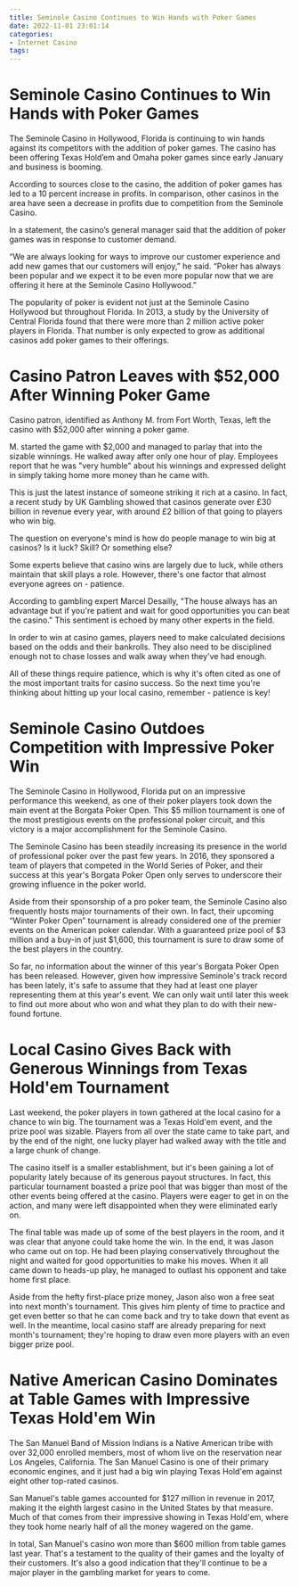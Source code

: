 ```yaml
---
title: Seminole Casino Continues to Win Hands with Poker Games 
date: 2022-11-01 23:01:14
categories:
- Internet Casino
tags:
---
```



#  Seminole Casino Continues to Win Hands with Poker Games 

The Seminole Casino in Hollywood, Florida is continuing to win hands against its competitors with the addition of poker games. The casino has been offering Texas Hold’em and Omaha poker games since early January and business is booming.

According to sources close to the casino, the addition of poker games has led to a 10 percent increase in profits. In comparison, other casinos in the area have seen a decrease in profits due to competition from the Seminole Casino.

In a statement, the casino’s general manager said that the addition of poker games was in response to customer demand.

“We are always looking for ways to improve our customer experience and add new games that our customers will enjoy,” he said. “Poker has always been popular and we expect it to be even more popular now that we are offering it here at the Seminole Casino Hollywood.”

The popularity of poker is evident not just at the Seminole Casino Hollywood but throughout Florida. In 2013, a study by the University of Central Florida found that there were more than 2 million active poker players in Florida. That number is only expected to grow as additional casinos add poker games to their offerings.

#  Casino Patron Leaves with $52,000 After Winning Poker Game 

Casino patron, identified as Anthony M. from Fort Worth, Texas, left the casino with $52,000 after winning a poker game. 

M. started the game with $2,000 and managed to parlay that into the sizable winnings. He walked away after only one hour of play. Employees report that he was "very humble" about his winnings and expressed delight in simply taking home more money than he came with. 

This is just the latest instance of someone striking it rich at a casino. In fact, a recent study by UK Gambling showed that casinos generate over £30 billion in revenue every year, with around £2 billion of that going to players who win big. 

The question on everyone's mind is how do people manage to win big at casinos? Is it luck? Skill? Or something else? 

Some experts believe that casino wins are largely due to luck, while others maintain that skill plays a role. However, there's one factor that almost everyone agrees on - patience. 

According to gambling expert Marcel Desailly, "The house always has an advantage but if you're patient and wait for good opportunities you can beat the casino." This sentiment is echoed by many other experts in the field. 

In order to win at casino games, players need to make calculated decisions based on the odds and their bankrolls. They also need to be disciplined enough not to chase losses and walk away when they've had enough. 

All of these things require patience, which is why it's often cited as one of the most important traits for casino success. So the next time you're thinking about hitting up your local casino, remember - patience is key!

#  Seminole Casino Outdoes Competition with Impressive Poker Win 

The Seminole Casino in Hollywood, Florida put on an impressive performance this weekend, as one of their poker players took down the main event at the Borgata Poker Open. This $5 million tournament is one of the most prestigious events on the professional poker circuit, and this victory is a major accomplishment for the Seminole Casino.

The Seminole Casino has been steadily increasing its presence in the world of professional poker over the past few years. In 2016, they sponsored a team of players that competed in the World Series of Poker, and their success at this year's Borgata Poker Open only serves to underscore their growing influence in the poker world.

Aside from their sponsorship of a pro poker team, the Seminole Casino also frequently hosts major tournaments of their own. In fact, their upcoming “Winter Poker Open” tournament is already considered one of the premier events on the American poker calendar. With a guaranteed prize pool of $3 million and a buy-in of just $1,600, this tournament is sure to draw some of the best players in the country.

So far, no information about the winner of this year's Borgata Poker Open has been released. However, given how impressive Seminole's track record has been lately, it's safe to assume that they had at least one player representing them at this year's event. We can only wait until later this week to find out more about who won and what they plan to do with their new-found fortune.

#  Local Casino Gives Back with Generous Winnings from Texas Hold'em Tournament 

Last weekend, the poker players in town gathered at the local casino for a chance to win big. The tournament was a Texas Hold'em event, and the prize pool was sizable. Players from all over the state came to take part, and by the end of the night, one lucky player had walked away with the title and a large chunk of change.

The casino itself is a smaller establishment, but it's been gaining a lot of popularity lately because of its generous payout structures. In fact, this particular tournament boasted a prize pool that was bigger than most of the other events being offered at the casino. Players were eager to get in on the action, and many were left disappointed when they were eliminated early on.

The final table was made up of some of the best players in the room, and it was clear that anyone could take home the win. In the end, it was Jason who came out on top. He had been playing conservatively throughout the night and waited for good opportunities to make his moves. When it all came down to heads-up play, he managed to outlast his opponent and take home first place.

Aside from the hefty first-place prize money, Jason also won a free seat into next month's tournament. This gives him plenty of time to practice and get even better so that he can come back and try to take down that event as well. In the meantime, local casino staff are already preparing for next month's tournament; they're hoping to draw even more players with an even bigger prize pool.

#  Native American Casino Dominates at Table Games with Impressive Texas Hold'em Win

The San Manuel Band of Mission Indians is a Native American tribe with over 32,000 enrolled members, most of whom live on the reservation near Los Angeles, California. The San Manuel Casino is one of their primary economic engines, and it just had a big win playing Texas Hold'em against eight other top-rated casinos.

San Manuel's table games accounted for $127 million in revenue in 2017, making it the eighth largest casino in the United States by that measure. Much of that comes from their impressive showing in Texas Hold'em, where they took home nearly half of all the money wagered on the game.

In total, San Manuel's casino won more than $600 million from table games last year. That's a testament to the quality of their games and the loyalty of their customers. It's also a good indication that they'll continue to be a major player in the gambling market for years to come.